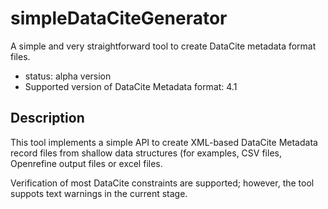 # simpleDataCiteGenerator
A simple and very straightforward tool to create DataCite metadata format files.

* status: alpha version
* Supported version of DataCite Metadata format: 4.1

## Description

This tool implements a simple API to create XML-based  DataCite Metadata record 
files from shallow data structures (for examples, CSV files, Openrefine output files 
or excel files.

Verification of most DataCite constraints are supported; however, the tool suppots text warnings in the current stage.
